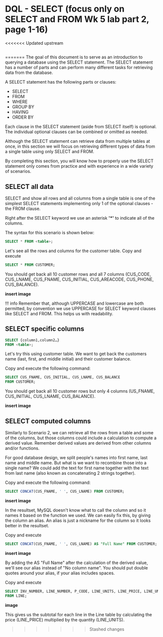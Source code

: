 # DQL - SELECT (focus only on SELECT and FROM Wk 5 lab part 2, page 1-16)

<<<<<<< Updated upstream
##
=======
The goal of this document is to serve as an introduction to querying a database using the SELECT statement. The SELECT statement has a number of parts and can perform many different tasks for retrieving data from the database.

A SELECT statement has the following parts or clauses:

- SELECT
- FROM
- WHERE
- GROUP BY
- HAVING
- ORDER BY

Each clause in the SELECT statement (aside from SELECT itself) is optional. The individual optional clauses can be combined or omitted as needed.

Although the SELECT statement can retrieve data from multiple tables at once, in this section we will focus on retrieving different types of data from a single table using only SELECT and FROM.

By completing this section, you will know how to properly use the SELECT statement only comes from practice and with experience in a wide variety of scenarios.

## SELECT all data

SELECT and show all rows and all columns from a single table is one of the simplest SELECT statements implementing only 1 of the optional clauses - the FROM clause.

Right after the SELECT keyword we use an asterisk **'\*'** to indicate all of the columns.

The syntax for this scenario is shown below:

```sql
SELECT * FROM <table>;
```

Let's see all the rows and columns for the customer table.
Copy and execute

```sql
SELECT * FROM CUSTOMER;
```

You should get back all 10 customer rows and all 7 columns (CUS_CODE, CUS_LNAME, CUS_FNAME, CUS_INITIAL, CUS_AREACODE, CUS_PHONE, CUS_BALANCE).

**insert image**

!!! info
Remember that, although UPPERCASE and lowercase are both permitted, by convention we use UPPERCASE for SELECT keyword clauses like SELECT and FROM. This helps us with readability.

## SELECT specific columns

```sql
SELECT {column1,column2…}
FROM <table>;
```

Let's try this using customer table. We want to get back the customers name (last, first, and middle initial) and their customer balance.

Copy and execute the following command:

```sql
SELECT CUS_FNAME, CUS_INITIAL, CUS_LNAME, CUS_BALANCE
FROM CUSTOMER;
```

You should get back all 10 customer rows but only 4 columns (US_FNAME, CUS_INITIAL, CUS_LNAME, CUS_BALANCE).

**insert image**

## SELECT computed columns

Similarly to Scenario 2, we can retrieve all the rows from a table and some of the columns, but those columns could include a calculation to compute a derived value.
Remember derived values are derived from other columns and/or functions.

For good database design, we split people's names into first name, last name and middle name. But what is we want to recombine those into a single name? We could add the text for first name together with the text from last name (also known as concatenating 2 strings together).

Copy and execute the following command:

```sql
SELECT CONCAT(CUS_FNAME, ' ', CUS_LNAME) FROM CUSTOMER;
```

**insert image**

In the resultset, MySQL doesn't know what to call the column and so it names it based on the function we used. We can easily fix this, by giving the column an alias. An alias is just a nickname for the column so it looks better in the resultset.

Copy and execute

```sql
SELECT CONCAT(CUS_FNAME, ' ', CUS_LNAME) AS "Full Name" FROM CUSTOMER;
```

**insert image**

By adding the AS "Full Name" after the calculation of the derived value, we'll see our alias instead of "No column name". You should put double quotes around your alias, if your alias includes spaces.

Copy and execute

```sql
SELECT INV_NUMBER, LINE_NUMBER, P_CODE, LINE_UNITS, LINE_PRICE, LINE_UNITS * LINE_PRICE AS Subtotal
FROM LINE;
```

**image**

This gives us the subtotal for each line in the Line table by calculating the price (LINE_PRICE) multiplied by the quantity (LINE_UNITS).
>>>>>>> Stashed changes
